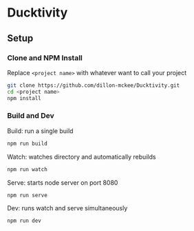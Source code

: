 # Ducktivity

## Setup

### Clone and NPM Install

Replace `<project name>` with whatever want to call your project

``` bash
git clone https://github.com/dillon-mckee/Ducktivity.git
cd <project name>
npm install
```

### Build and Dev

Build: run a single build

``` bash
npm run build
```

Watch: watches directory and automatically rebuilds

``` bash
npm run watch
```

Serve: starts node server on port 8080

``` bash
npm run serve
```

Dev: runs watch and serve simultaneously

``` bash
npm run dev
```
